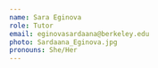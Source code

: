 ```yaml
---
name: Sara Eginova
role: Tutor
email: eginovasardaana@berkeley.edu
photo: Sardaana_Eginova.jpg
pronouns: She/Her
---
```


